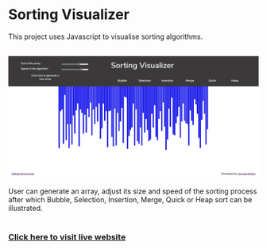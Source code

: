 # Sorting Visualizer

This project uses Javascript to visualise sorting algorithms.
<br></br>
<!-- <img src="images/screenshot.jpg"> -->
![Screenshot](/images/screenshot.jpg)
<br></br>
User can generate an array, adjust its size and speed of the sorting process after which Bubble, Selection, Insertion, Merge, Quick or Heap sort can be illustrated.
<br></br>
<h3><a href=https://sorting-visualiser-1999.herokuapp.com/>Click here to visit live website</a><h3>